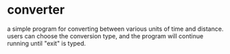 # converter
a simple program for converting between various units of time and distance. users can choose the conversion type, and the program will continue running until "exit" is typed.
